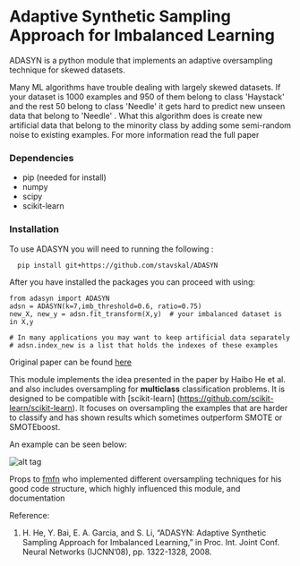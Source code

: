 # Adaptive Synthetic Sampling Approach for Imbalanced Learning 

ADASYN is a python module that implements an adaptive oversampling technique for skewed datasets.

Many ML algorithms have trouble dealing with largely skewed datasets. If your dataset is 1000 examples and 950 of them belong to class 'Haystack' and the rest 50 belong to class 'Needle' it gets hard to predict new unseen data that belong to 'Needle' . What this algorithm does is create new artificial data that belong to the minority class by adding some semi-random noise to existing examples. For more information read the full paper

### Dependencies
* pip (needed for install)
* numpy
* scipy
* scikit-learn


### Installation

To use ADASYN you will need to  running the following :


 ```
   pip install git+https://github.com/stavskal/ADASYN    
```

After you have installed the packages you can proceed with using:

    from adasyn import ADASYN
    adsn = ADASYN(k=7,imb_threshold=0.6, ratio=0.75)
    new_X, new_y = adsn.fit_transform(X,y)  # your imbalanced dataset is in X,y
    
    # In many applications you may want to keep artificial data separately
    # adsn.index_new is a list that holds the indexes of these examples
    

    
    
    
Original paper can be found [here](http://ieeexplore.ieee.org/xpl/login.jsp?tp=&arnumber=4633969&url=http://ieeexplore.ieee.org/xpls/abs_all.jsp%3Farnumber%3D4633969) 

This module implements the idea presented in the paper by Haibo He et al. and also includes oversampling for **multiclass** classification problems. It is designed to be compatible with [scikit-learn] (https://github.com/scikit-learn/scikit-learn). It focuses on oversampling the examples that are harder to classify and has shown results which sometimes outperform SMOTE or SMOTEboost.

An example can be seen below:

![alt tag](https://github.com/stavskal/ADASYN/blob/master/sample.jpg)


Props to [fmfn](https://github.com/fmfn) who implemented different oversampling techniques for his good code structure, which highly influenced this module, and documentation


Reference:

1. H. He, Y. Bai, E. A. Garcia, and S. Li, “ADASYN: Adaptive Synthetic Sampling Approach for Imbalanced Learning,” in Proc. Int. Joint Conf. Neural Networks (IJCNN’08), pp. 1322-1328, 2008.
